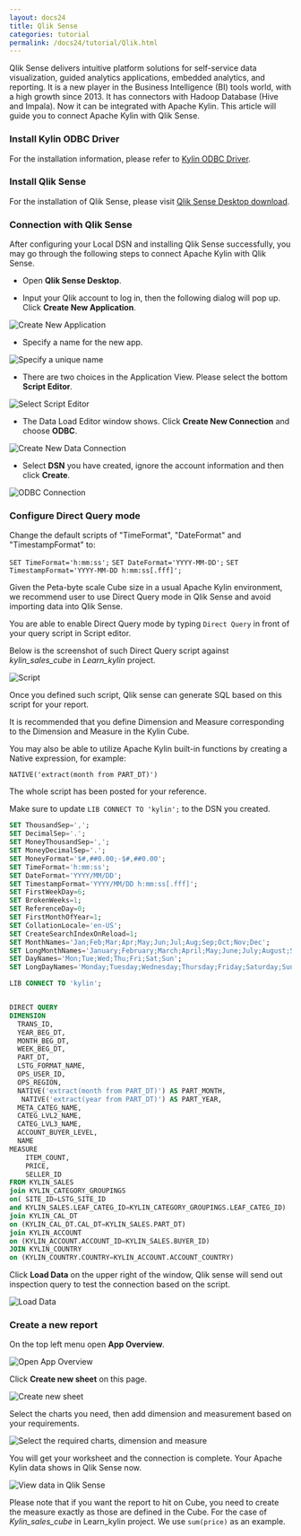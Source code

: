 ```yaml
---
layout: docs24
title: Qlik Sense
categories: tutorial
permalink: /docs24/tutorial/Qlik.html
---
```


Qlik Sense delivers intuitive platform solutions for self-service data visualization, guided analytics applications, embedded analytics, and reporting. It is a new player in the Business Intelligence (BI) tools world, with a high growth since 2013. It has connectors with Hadoop Database (Hive and Impala). Now it can be integrated with Apache Kylin. This article will guide you to connect Apache Kylin with Qlik Sense.  

### Install Kylin ODBC Driver

For the installation information, please refer to [Kylin ODBC Driver](http://kylin.apache.org/docs24/tutorial/odbc.html).

### Install Qlik Sense

For the installation of Qlik Sense, please visit [Qlik Sense Desktop download](https://www.qlik.com/us/try-or-buy/download-qlik-sense).

### Connection with Qlik Sense

After configuring your Local DSN and installing Qlik Sense successfully, you may go through the following steps to connect Apache Kylin with Qlik Sense.

- Open **Qlik Sense Desktop**.



- Input your Qlik account to log in, then the following dialog will pop up. Click **Create New Application**.

![Create New Application](../../images/tutorial/2.1/Qlik/welcome_to_qlik_desktop.png)

- Specify a name for the new app. 


![Specify a unique name](../../images/tutorial/2.1/Qlik/create_new_application.png)

- There are two choices in the Application View. Please select the bottom **Script Editor**.


![Select Script Editor](../../images/tutorial/2.1/Qlik/script_editor.png)

- The Data Load Editor window shows. Click **Create New Connection** and choose **ODBC**.


![Create New Data Connection](../../images/tutorial/2.1/Qlik/create_data_connection.png)

- Select **DSN** you have created, ignore the account information and then click **Create**. 


![ODBC Connection](../../images/tutorial/2.1/Qlik/odbc_connection.png)

### Configure Direct Query mode
Change the default scripts of "TimeFormat", "DateFormat" and "TimestampFormat" to:

`SET TimeFormat='h:mm:ss';`
`SET DateFormat='YYYY-MM-DD';`
`SET TimestampFormat='YYYY-MM-DD h:mm:ss[.fff]';`


Given the Peta-byte scale Cube size in a usual Apache Kylin environment, we recommend user to use Direct Query mode in Qlik Sense and avoid importing data into Qlik Sense.

You are able to enable Direct Query mode by typing `Direct Query` in front of your query script in Script editor.

Below is the screenshot of such Direct Query script against *kylin_sales_cube* in *Learn_kylin* project. 

![Script](../../images/tutorial/2.1/Qlik/script_run_result.png)

Once you defined such script, Qlik sense can generate SQL based on this script for your report.

It is recommended that you define Dimension and Measure corresponding to the Dimension and Measure in the Kylin Cube.  

You may also be able to utilize Apache Kylin built-in functions by creating a Native expression, for example: 

`NATIVE('extract(month from PART_DT)') ` 

The whole script has been posted for your reference. 

Make sure to update `LIB CONNECT TO 'kylin';` to the DSN you created. 

```SQL
SET ThousandSep=',';
SET DecimalSep='.';
SET MoneyThousandSep=',';
SET MoneyDecimalSep='.';
SET MoneyFormat='$#,##0.00;-$#,##0.00';
SET TimeFormat='h:mm:ss';
SET DateFormat='YYYY/MM/DD';
SET TimestampFormat='YYYY/MM/DD h:mm:ss[.fff]';
SET FirstWeekDay=6;
SET BrokenWeeks=1;
SET ReferenceDay=0;
SET FirstMonthOfYear=1;
SET CollationLocale='en-US';
SET CreateSearchIndexOnReload=1;
SET MonthNames='Jan;Feb;Mar;Apr;May;Jun;Jul;Aug;Sep;Oct;Nov;Dec';
SET LongMonthNames='January;February;March;April;May;June;July;August;September;October;November;December';
SET DayNames='Mon;Tue;Wed;Thu;Fri;Sat;Sun';
SET LongDayNames='Monday;Tuesday;Wednesday;Thursday;Friday;Saturday;Sunday';

LIB CONNECT TO 'kylin';


DIRECT QUERY
DIMENSION 
  TRANS_ID,
  YEAR_BEG_DT,
  MONTH_BEG_DT,
  WEEK_BEG_DT,
  PART_DT,
  LSTG_FORMAT_NAME,
  OPS_USER_ID,
  OPS_REGION,
  NATIVE('extract(month from PART_DT)') AS PART_MONTH,
   NATIVE('extract(year from PART_DT)') AS PART_YEAR,
  META_CATEG_NAME,
  CATEG_LVL2_NAME,
  CATEG_LVL3_NAME,
  ACCOUNT_BUYER_LEVEL,
  NAME
MEASURE
	ITEM_COUNT,
    PRICE,
    SELLER_ID
FROM KYLIN_SALES 
join KYLIN_CATEGORY_GROUPINGS  
on( SITE_ID=LSTG_SITE_ID 
and KYLIN_SALES.LEAF_CATEG_ID=KYLIN_CATEGORY_GROUPINGS.LEAF_CATEG_ID)
join KYLIN_CAL_DT
on (KYLIN_CAL_DT.CAL_DT=KYLIN_SALES.PART_DT)
join KYLIN_ACCOUNT 
on (KYLIN_ACCOUNT.ACCOUNT_ID=KYLIN_SALES.BUYER_ID)
JOIN KYLIN_COUNTRY
on (KYLIN_COUNTRY.COUNTRY=KYLIN_ACCOUNT.ACCOUNT_COUNTRY)
```

Click **Load Data** on the upper right of the window, Qlik sense will send out inspection query to test the connection based on the script.

![Load Data](../../images/tutorial/2.1/Qlik/load_data.png)

### Create a new report

On the top left menu open **App Overview**.

![Open App Overview](../../images/tutorial/2.1/Qlik/go_to_app_overview.png)

 Click **Create new sheet** on this page.

![Create new sheet](../../images/tutorial/2.1/Qlik/create_new_report.png)

Select the charts you need, then add dimension and measurement based on your requirements. 

![Select the required charts, dimension and measure](../../images/tutorial/2.1/Qlik/add_dimension.png)

You will get your worksheet and the connection is complete. Your Apache Kylin data shows in Qlik Sense now.

![View data in Qlik Sense](../../images/tutorial/2.1/Qlik/report.png)

Please note that if you want the report to hit on Cube, you need to create the measure exactly as those are defined in the Cube. For the case of *Kylin_sales_cube* in Learn_kylin project. We use `sum(price)` as an example. 
